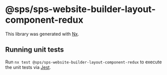 # @sps/sps-website-builder-layout-component-redux

This library was generated with [Nx](https://nx.dev).

## Running unit tests

Run `nx test @sps/sps-website-builder-layout-component-redux` to execute the unit tests via [Jest](https://jestjs.io).

